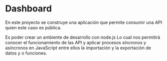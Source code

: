 # Dashboard

En este proyecto se construye una aplicación que permite consumir una API quien este caso es pública.

Es poder crear un ambiente de desarrollo con node.js Lo cual nos permitirá conocer el funcionamiento de las API y aplicar procesos síncronos y asíncronos en JavaScript entre ellos la importación y la exportación de datos y o funciones.
